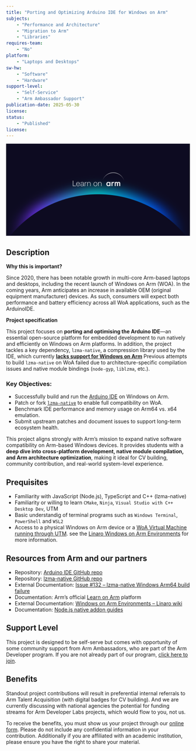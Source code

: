 ```yaml
---
title: "Porting and Optimizing Arduino IDE for Windows on Arm"
subjects:
    - "Performance and Architecture"
    - "Migration to Arm"
    - "Libraries"
requires-team:
    - "No"
platform:
    - "Laptops and Desktops"
sw-hw:
    - "Software"
    - "Hardware"
support-level: 
    - "Self-Service"
    - "Arm Ambassador Support"
publication-date: 2025-05-30
license:
status:
    - "Published"
license:  
---
```


![learn_on_arm](../../images/Learn_on_Arm_banner.png)


## Description

**Why this is important?** 

Since 2020, there has been notable growth in multi-core Arm-based laptops and desktops, including the recent launch of Windows on Arm (WOA). In the coming years, Arm anticipates an increase in available OEM (original equipment manufacturer) devices. As such, consumers will expect both performance and battery efficiency across all WoA applications, such as the ArduinoIDE. 

**Project specification**

This project focuses on **porting and optimising the Arduino IDE**—an essential open-source platform for embedded development to run natively and efficiently on Windows on Arm platforms. In addition, the project tackles a key dependency, `lzma-native`, a compression library used by the IDE, which currently [**lacks support for Windows on Arm**](https://github.com/addaleax/lzma-native/issues/132) Previous attempts to build `lzma-native` on WoA failed due to architecture-specific compilation issues and native module bindings (`node-gyp`, `liblzma`, etc.).

### Key Objectives:
- Successfully build and run the [Arduino IDE](https://github.com/arduino/arduino-ide) on Windows on Arm.
- Patch or fork [`lzma-native`](https://github.com/addaleax/lzma-native) to enable full compatibility on WoA.
- Benchmark IDE performance and memory usage on Arm64 vs. x64 emulation.
- Submit upstream patches and document issues to support long-term ecosystem health.

This project aligns strongly with Arm’s mission to expand native software compatibility on Arm-based Windows devices. It provides students with a **deep dive into cross-platform development, native module compilation, and Arm architecture optimization**, making it ideal for CV building, community contribution, and real-world system-level experience.

## Prequisites


- Familiarity with JavaScript (Node.js), TypeScript and C++ (lzma-native)
- Familiarity or willing to learn `CMake`, `Ninja`, `Visual Studio with C++ Desktop Dev`, UTM
- Basic understandig of terminal programs such as `Windows Terminal`, `PowerShell` and `WSL2` 
- Access to a physical Windows on Arm device or a [WoA Virtual Machine running through UTM](https://mac.getutm.app/gallery/windows-11-arm). see the [Linaro Windows on Arm Environments](https://linaro.atlassian.net/wiki/spaces/WOAR/pages/29005479987/Windows+on+Arm+Environments) for more information.


## Resources from Arm and our partners

- Repository: [Arduino IDE GitHub repo](https://github.com/arduino/arduino-ide)
- Repository: [lzma-native GitHub repo](https://github.com/addaleax/lzma-native)
- External Documentation: [Issue #132 – lzma-native Windows Arm64 build failure](https://github.com/addaleax/lzma-native/issues/132)
- Documentation: Arm’s official [Learn on Arm](https://learn.arm.com/) platform
- External Documentation: [Windows on Arm Environments – Linaro wiki](https://linaro.atlassian.net/wiki/spaces/WOAR/pages/29005479987/Windows+on+Arm+Environments)
- Documentation: [Node.js native addon guides](https://nodejs.org/api/addons.html)

## Support Level

This project is designed to be self-serve but comes with opportunity of some community support from Arm Ambassadors, who are part of the Arm Developer program. If you are not already part of our program, [click here to join](https://www.arm.com/resources/developer-program?#register).

## Benefits 

Standout project contributions will result in preferential internal referrals to Arm Talent Acquisition (with digital badges for CV building).  And we are currently discussing with national agencies the potential for funding streams for Arm Developer Labs projects, which would flow to you, not us.

To receive the benefits, you must show us your project through our [online form](https://forms.office.com/e/VZnJQLeRhD). Please do not include any confidential information in your contribution. Additionally if you are affiliated with an academic institution, please ensure you have the right to share your material.
